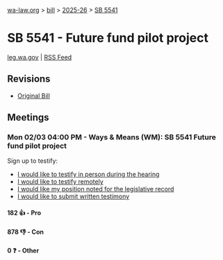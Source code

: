 [wa-law.org](/) > [bill](/bill/) > [2025-26](/bill/2025-26/) > [SB 5541](/bill/2025-26/sb/5541/)

# SB 5541 - Future fund pilot project
[leg.wa.gov](https://app.leg.wa.gov/billsummary?BillNumber=5541&Year=2025&Initiative=false) | [RSS Feed](./rss.xml)

## Revisions
* [Original Bill](1/)

## Meetings
### Mon 02/03 04:00 PM - Ways & Means (WM): SB 5541 Future fund pilot project
Sign up to testify:
* [I would like to testify in person during the hearing](https://app.leg.wa.gov/csi/Testifier/Add?chamber=House&mId=32638&aId=162911&caId=25329&tId=1)
* [I would like to testify remotely](https://app.leg.wa.gov/csi/Testifier/Add?chamber=House&mId=32638&aId=162911&caId=25329&tId=2)
* [I would like my position noted for the legislative record](https://app.leg.wa.gov/csi/Testifier/Add?chamber=House&mId=32638&aId=162911&caId=25329&tId=3)
* [I would like to submit written testimony](https://app.leg.wa.gov/csi/Testifier/Add?chamber=House&mId=32638&aId=162911&caId=25329&tId=4)

#### 182 👍 - Pro

#### 878 👎 - Con

#### 0 ❓ - Other
